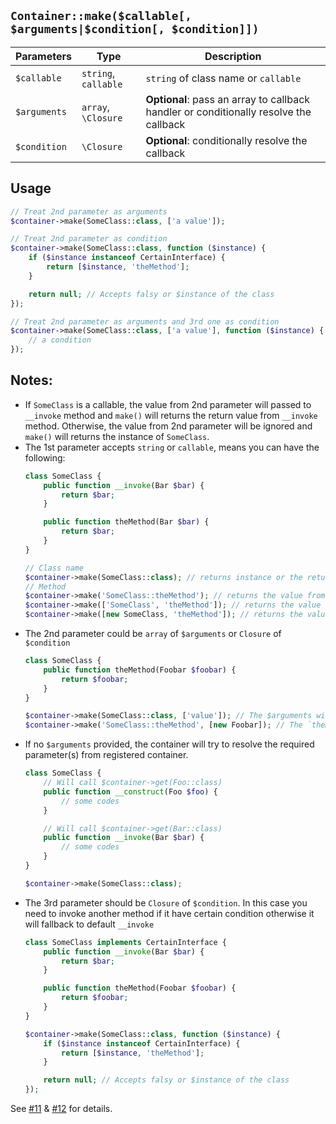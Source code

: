 ## `Container::make($callable[, $arguments|$condition[, $condition]])`

| Parameters | Type | Description |
| --- | --- | --- |
| `$callable` | `string`, `callable` | `string` of class name or `callable` |
| `$arguments` | `array`, `\Closure` | **Optional**: pass an array to callback handler or conditionally resolve the callback |
| `$condition` | `\Closure` | **Optional**: conditionally resolve the callback |

## Usage

```php
// Treat 2nd parameter as arguments
$container->make(SomeClass::class, ['a value']);

// Treat 2nd parameter as condition
$container->make(SomeClass::class, function ($instance) {
    if ($instance instanceof CertainInterface) {
        return [$instance, 'theMethod'];
    }

    return null; // Accepts falsy or $instance of the class
});

// Treat 2nd parameter as arguments and 3rd one as condition
$container->make(SomeClass::class, ['a value'], function ($instance) {
    // a condition
});
```

## Notes:

- If `SomeClass` is a callable, the value from 2nd parameter will passed to `__invoke` method and `make()` will returns the return value from `__invoke` method. Otherwise, the value from 2nd parameter will be ignored and `make()` will returns the instance of `SomeClass`.
- The 1st parameter accepts `string` or `callable`, means you can have the following:
    ```php
    class SomeClass {
        public function __invoke(Bar $bar) {
            return $bar;
        }

        public function theMethod(Bar $bar) {
            return $bar;
        }
    }

    // Class name
    $container->make(SomeClass::class); // returns instance or the return value of `__invoke`.
    // Method
    $container->make('SomeClass::theMethod'); // returns the value from `theMethod
    $container->make(['SomeClass', 'theMethod']); // returns the value from `theMethod
    $container->make([new SomeClass, 'theMethod']); // returns the value from `theMethod
    ```
- The 2nd parameter could be `array` of `$arguments` or `Closure` of `$condition`
    ```php
    class SomeClass {
        public function theMethod(Foobar $foobar) {
            return $foobar;
        }
    }

    $container->make(SomeClass::class, ['value']); // The $arguments will be ignored
    $container->make('SomeClass::theMethod', [new Foobar]); // The `theMethod` will get the instance of `Foobar` class
    ```
- If no `$arguments` provided, the container will try to resolve the required parameter(s) from registered container.
    ```php
    class SomeClass {
        // Will call $container->get(Foo::class)
        public function __construct(Foo $foo) {
            // some codes
        }

        // Will call $container->get(Bar::class)
        public function __invoke(Bar $bar) {
            // some codes
        }
    }

    $container->make(SomeClass::class);
    ```
- The 3rd parameter should be `Closure` of `$condition`. In this case you need to invoke another method if it have certain condition otherwise it will fallback to default `__invoke` 
    ```php
    class SomeClass implements CertainInterface {
        public function __invoke(Bar $bar) {
            return $bar;
        }

        public function theMethod(Foobar $foobar) {
            return $foobar;
        }
    }

    $container->make(SomeClass::class, function ($instance) {
        if ($instance instanceof CertainInterface) {
            return [$instance, 'theMethod'];
        }

        return null; // Accepts falsy or $instance of the class
    });
    ```

See [#11](https://github.com/projek-xyz/container/pull/11) & [#12](https://github.com/projek-xyz/container/pull/12) for details.
